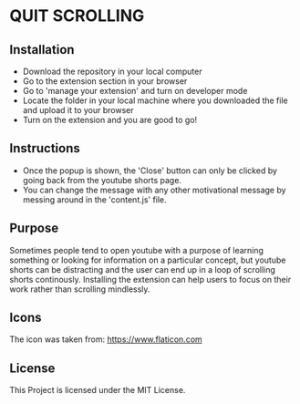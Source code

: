 # QUIT SCROLLING

## Installation
- Download the repository in your local computer
- Go to the extension section in your browser
- Go to 'manage your extension' and turn on developer mode
- Locate the folder in your local machine where you downloaded the file and upload it to your browser
- Turn on the extension and you are good to go!

## Instructions
- Once the popup is shown, the 'Close' button can only be clicked by going back from the youtube shorts page.
- You can change the message with any other motivational message by messing around in the 'content.js' file.

## Purpose 
Sometimes people tend to open youtube with a purpose of learning something or looking for information on a particular concept, but youtube shorts can be distracting and the user can end up in a loop of scrolling shorts continously. 
Installing the extension can help users to focus on their work rather than scrolling mindlessly. 

## Icons
The icon was taken from: https://www.flaticon.com

## License
This Project is licensed under the MIT License.
